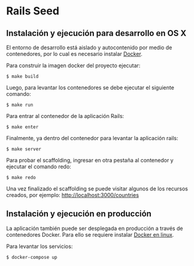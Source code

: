 # Rails Seed

## Instalación y ejecución para desarrollo en OS X

El entorno de desarrollo está aislado y autocontenido por medio de contenedores, por lo cual es necesario instalar [Docker](https://www.google.com/search?q=install+docker+os+x).

Para construir la imagen docker del proyecto ejecutar:

  ```
  $ make build
  ```

Luego, para levantar los contenedores se debe ejecutar el siguiente comando:

  ```
  $ make run
  ```

Para entrar al contenedor de la aplicación Rails:

  ```
  $ make enter
  ```

Finalmente, ya dentro del contenedor para levantar la aplicación rails:

  ```
  $ make server
  ```

Para probar el scaffolding, ingresar en otra pestaña al contenedor y ejecutar el comando redo:

  ```
  $ make redo
  ```

Una vez finalizado el scaffolding se puede visitar algunos de los recursos creados, por ejemplo: [http://localhost:3000/countries](http://localhost:3000/countries)

## Instalación y ejecución en producción

La aplicación también puede ser desplegada en producción a través de contenedores Docker. Para ello se requiere instalar [Docker en linux](https://www.google.com/search?q=install+docker+linux).

Para levantar los servicios:

  ```
  $ docker-compose up
  ```
